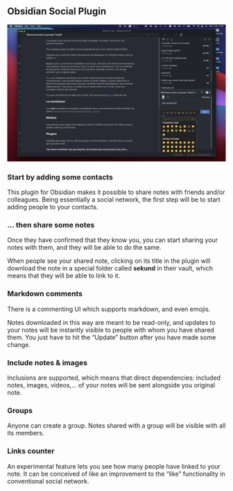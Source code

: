 ## Obsidian Social Plugin

![screenshot-full](screenshot-full.png)

### Start by adding some contacts

This plugin for Obsidian makes it possible to share notes with friends and/or colleagues. Being essentially a social network, the first step will be to start adding people to your contacts.

### ... then share some notes

Once they have confirmed that they know you, you can start sharing your notes with them, and they will be able to do the same.

When people see your shared note, clicking on its title in the plugin will download the note in a special folder called **sekund** in their vault, which means that they will be able to link to it.

### Markdown comments

There is a commenting UI which supports markdown, and even emojis.

Notes downloaded in this way are meant to be read-only, and updates to your notes will be instantly visible to people with whom you have shared them. You just have to hit the “Update” button after you have made some change.

### Include notes & images

Inclusions are supported, which means that direct dependencies: included notes, images, videos,… of your notes will be sent alongside you original note.

### Groups

Anyone can create a group. Notes shared with a group will be visible with all its members.

### Links counter

An experimental feature lets you see how many people have linked to your note. It can be conceived of like an improvement to the “like” functionality in conventional social network.

